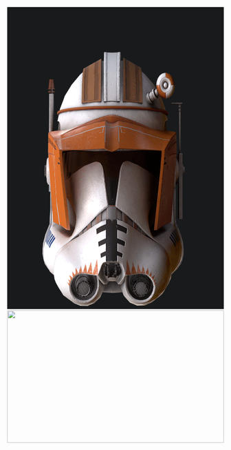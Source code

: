 <img src="morten-langelund-jakobsen-officer-gif.gif" height=700px width=700px>

<!-- 
morten-langelund-jakobsen-officer-gif.gif

-->
<div style="width:100%;height:0;padding-bottom:61%;position:relative;"><img src="https://giphy.com/embed/Dmydf2Zf2kOys" width="100%" height="100%" style="position:absolute" frameBorder="0" class="giphy-embed" allowFullScreen></div>
